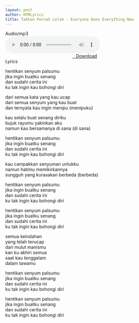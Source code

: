```yaml
---
layout: post
author: HTMLyrics
title: Takkan Pernah Lelah - Everyone Does Everything New
---
```


<div class="htl">Audio/mp3</div>

<audio class='js-player' controls>
<source src="https://drive.google.com/uc?authuser=0&id=1u-vvJb_vsQXVfUxPDHXNzrZOciMDZrHi&export=download" type="audio/mp3">
</audio>

<center>
<a href="#url"><i class="fa fa-caret-down" aria-hidden="true"></i>&nbsp; &nbsp;Download</a>
</center>

<div class="htl">Lyrics</div>

hentikan senyum palsumu<br />
jika ingin buatku senang<br />
dan sudahi cerita ini<br />
ku tak ingin kau bohongi diri<br />

dari semua kata yang kau ucap<br />
dari semua senyum yang kau buat<br />
dan ternyata kau ingin menipu (menipuku)<br />

kau selalu buat senang diriku<br />
bujuk rayumu yakinkan aku<br />
namun kau bersamanya di sana (di sana)<br />

hentikan senyum palsumu<br />
jika ingin buatku senang<br />
dan sudahi cerita ini<br />
ku tak ingin kau bohongi diri<br />

kau campakkan senyuman untukku<br />
namun hatimu memikirkannya<br />
sungguh yang kurasakan berbeda (berbeda)<br />

hentikan senyum palsumu<br />
jika ingin buatku senang<br />
dan sudahi cerita ini<br />
ku tak ingin kau bohongi diri<br />

hentikan senyum palsumu<br />
jika ingin buatku senang<br />
dan sudahi cerita ini<br />
ku tak ingin kau bohongi diri<br />

semua keindahan<br />
yang telah terucap<br />
dari mulut manismu<br />
kan ku akhiri semua<br />
saat kau tenggelam<br />
dalam tawamu<br />

hentikan senyum palsumu<br />
jika ingin buatku senang<br />
dan sudahi cerita ini<br />
ku tak ingin kau bohongi diri<br />

hentikan senyum palsumu<br />
jika ingin buatku senang<br />
dan sudahi cerita ini<br />
ku tak ingin kau bohongi diri

